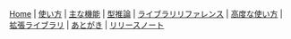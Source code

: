 [Home](Home) | [使い方](usage) | [主な機能](feature) | [型推論](typing) | [ライブラリリファレンス](libraries) | [高度な使い方](usage2) | [拡張ライブラリ](extension) | [あとがき](conclusion) | [リリースノート](リリースノート)


